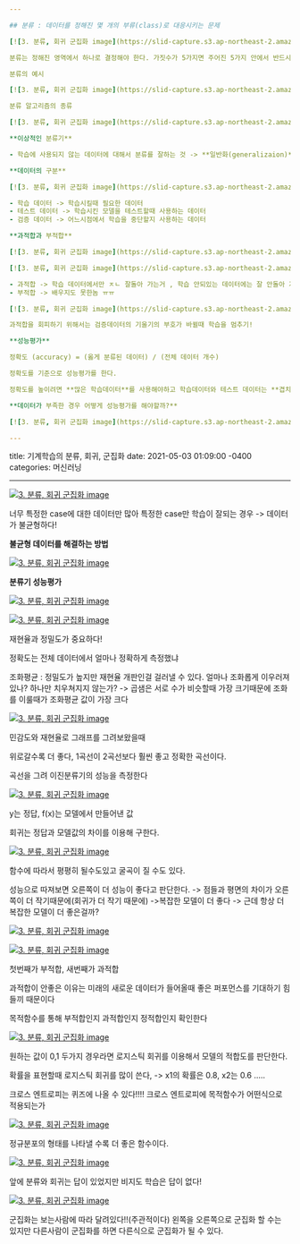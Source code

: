 ```yaml
---

## 분류 : 데이터를 정해진 몇 개의 부류(class)로 대응시키는 문제

[![3. 분류, 회귀 군집화 image](https://slid-capture.s3.ap-northeast-2.amazonaws.com/public/capture_images/efb3e2a723c24f03b3cdb4d522e3d542/75e59a7f-6778-4b03-85a1-d87dfe80abcc.png)](https://slid.cc/vdocs/efb3e2a723c24f03b3cdb4d522e3d542?v=8dda2a91c17241119fc57e292e0e9f57&start=23.838616)

분류는 정해진 영역에서 하나로 결정해야 한다. 가짓수가 5가지면 주어진 5가지 안에서 반드시 y값이 정해져야 한다. ex) 알파벳의 속성의 값이 A~Z라면 반드시 A~Z안에서 정해져야 한다

분류의 예시

[![3. 분류, 회귀 군집화 image](https://slid-capture.s3.ap-northeast-2.amazonaws.com/public/capture_images/efb3e2a723c24f03b3cdb4d522e3d542/b605eeb3-354b-46aa-ac2a-f2895561dc99.png)](https://slid.cc/vdocs/efb3e2a723c24f03b3cdb4d522e3d542?v=8dda2a91c17241119fc57e292e0e9f57&start=579.620995)

분류 알고리즘의 종류

[![3. 분류, 회귀 군집화 image](https://slid-capture.s3.ap-northeast-2.amazonaws.com/public/capture_images/efb3e2a723c24f03b3cdb4d522e3d542/07081a9d-b6d7-49f8-bee7-2fff46315319.png)](https://slid.cc/vdocs/efb3e2a723c24f03b3cdb4d522e3d542?v=8dda2a91c17241119fc57e292e0e9f57&start=793.211655)

**이상적인 분류기**

- 학습에 사용되지 않는 데이터에 대해서 분류를 잘하는 것 -> **일반화(generalizaion)** 능력이 좋은 것!

**데이터의 구분**

[![3. 분류, 회귀 군집화 image](https://slid-capture.s3.ap-northeast-2.amazonaws.com/public/capture_images/efb3e2a723c24f03b3cdb4d522e3d542/af90faa5-79c4-4d52-8c4a-9769c2b727b9.png)](https://slid.cc/vdocs/efb3e2a723c24f03b3cdb4d522e3d542?v=593ecbdaae1043c6aee21e65e4f55a5a&start=1006.813832)

- 학습 데이터 -> 학습시킬때 필요한 데이터
- 테스트 데이터 -> 학습시킨 모델을 테스트할때 사용하는 데이터
- 검증 데이터 -> 어느시점에서 학습을 중단할지 사용하는 데이터

**과적합과 부적합**

[![3. 분류, 회귀 군집화 image](https://slid-capture.s3.ap-northeast-2.amazonaws.com/public/capture_images/efb3e2a723c24f03b3cdb4d522e3d542/d16273bc-99f3-4d9a-bcc9-963d42e572a6.png)](https://slid.cc/vdocs/efb3e2a723c24f03b3cdb4d522e3d542?v=593ecbdaae1043c6aee21e65e4f55a5a&start=1124.502544)

[![3. 분류, 회귀 군집화 image](https://slid-capture.s3.ap-northeast-2.amazonaws.com/public/capture_images/efb3e2a723c24f03b3cdb4d522e3d542/36ef7a5e-0858-482a-b2d5-91e8b4a2e0eb.png)](https://slid.cc/vdocs/efb3e2a723c24f03b3cdb4d522e3d542?v=8753f4b2a7654570838f8a8b0536a037&start=77.980858)

- 과적합 -> 학습 데이터에서만 ㅈㄴ 잘돌아 가는거 , 학습 안되있는 데이터에는 잘 안돌아 가는거 ㅠㅠ
- 부적합 -> 배우지도 못한놈 ㅠㅠ

[![3. 분류, 회귀 군집화 image](https://slid-capture.s3.ap-northeast-2.amazonaws.com/public/capture_images/efb3e2a723c24f03b3cdb4d522e3d542/7ab48128-0683-44d6-87e9-34bede8a5f7e.png)](https://slid.cc/vdocs/efb3e2a723c24f03b3cdb4d522e3d542?v=8753f4b2a7654570838f8a8b0536a037&start=87.58999)

과적합을 회피하기 위해서는 검증데이터의 기울기의 부호가 바뀔때 학습을 멈추기!

**성능평가**

정확도 (accuracy) = (옳게 분류된 데이터) / (전체 데이터 개수)

정확도를 기준으로 성능평가를 한다.

정확도를 높이려면 **많은 학습데이터**를 사용해야하고 학습데이터와 테스트 데이터는 **겹치지 않아야 한다**

**데이터가 부족한 경우 어떻게 성능평가를 해야할까?**

[![3. 분류, 회귀 군집화 image](https://slid-capture.s3.ap-northeast-2.amazonaws.com/public/capture_images/efb3e2a723c24f03b3cdb4d522e3d542/90ba052f-b6bc-4456-902b-22950b19ea44.png)](https://slid.cc/vdocs/efb3e2a723c24f03b3cdb4d522e3d542?v=8753f4b2a7654570838f8a8b0536a037&start=548.530498)

---
```


title: 기계학습의 분류, 회귀, 군집화
date: 2021-05-03 01:09:00 -0400
categories: 머신러닝

---

[![3. 분류, 회귀 군집화 image](https://slid-capture.s3.ap-northeast-2.amazonaws.com/public/capture_images/efb3e2a723c24f03b3cdb4d522e3d542/5301f751-970a-4ae4-85dc-12615d396665.png)](https://slid.cc/vdocs/efb3e2a723c24f03b3cdb4d522e3d542?v=8753f4b2a7654570838f8a8b0536a037&start=827.780573)

너무 특정한 case에 대한 데이터만 많아 특정한 case만 학습이 잘되는 경우 -> 데이터가 불균형하다!

**불균형 데이터를 해결하는 방법**

[![3. 분류, 회귀 군집화 image](https://slid-capture.s3.ap-northeast-2.amazonaws.com/public/capture_images/efb3e2a723c24f03b3cdb4d522e3d542/39bdabc3-8e0d-42b6-80df-530b2970903c.png)](https://slid.cc/vdocs/efb3e2a723c24f03b3cdb4d522e3d542?v=8753f4b2a7654570838f8a8b0536a037&start=934.837126)

**분류기 성능평가**

[![3. 분류, 회귀 군집화 image](https://slid-capture.s3.ap-northeast-2.amazonaws.com/public/capture_images/efb3e2a723c24f03b3cdb4d522e3d542/0a9b7bd3-457a-40fc-ac53-105a2df65e7c.png)](https://slid.cc/vdocs/efb3e2a723c24f03b3cdb4d522e3d542?v=8753f4b2a7654570838f8a8b0536a037&start=952.656277)

[![3. 분류, 회귀 군집화 image](https://slid-capture.s3.ap-northeast-2.amazonaws.com/public/capture_images/efb3e2a723c24f03b3cdb4d522e3d542/f05f3d25-b650-48c9-9d2a-d6fafcbf32c9.png)](https://slid.cc/vdocs/efb3e2a723c24f03b3cdb4d522e3d542?v=8753f4b2a7654570838f8a8b0536a037&start=1204.631381)

재현율과 정밀도가 중요하다!

정확도는 전체 데이터에서 얼마나 정확하게 측정했냐

조화평균 : 정밀도가 높지만 재현율 개판인걸 걸러낼 수 있다. 얼마나 조화롭게 이우러져있나? 하나만 치우쳐지지 않는가? -> 곱샘은 서로 수가 비슷할때 가장 크기때문에 조화를 이룰때가 조화평균 값이 가장 크다

[![3. 분류, 회귀 군집화 image](https://slid-capture.s3.ap-northeast-2.amazonaws.com/public/capture_images/efb3e2a723c24f03b3cdb4d522e3d542/5d319058-0825-407d-a349-e052e3bee786.png)](https://slid.cc/vdocs/efb3e2a723c24f03b3cdb4d522e3d542?v=228f4257f0cb489db45035ee2864ad06&start=413.003236)

민감도와 재현율로 그래프를 그려보왔을때

위로갈수록 더 좋다, 1곡선이 2곡선보다 훨씬 좋고 정확한 곡선이다.

곡선을 그려 이진분류기의 성능을 측정한다

[![3. 분류, 회귀 군집화 image](https://slid-capture.s3.ap-northeast-2.amazonaws.com/public/capture_images/efb3e2a723c24f03b3cdb4d522e3d542/b2e840c8-347b-4d3e-affd-689042c77ad2.png)](https://slid.cc/vdocs/efb3e2a723c24f03b3cdb4d522e3d542?v=228f4257f0cb489db45035ee2864ad06&start=575.759253)

y는 정답, f(x)는 모델에서 만들어낸 값

회귀는 정답과 모델값의 차이를 이용해 구한다.

[![3. 분류, 회귀 군집화 image](https://slid-capture.s3.ap-northeast-2.amazonaws.com/public/capture_images/efb3e2a723c24f03b3cdb4d522e3d542/c9163659-0e11-4617-bde4-036a9281c26f.png)](https://slid.cc/vdocs/efb3e2a723c24f03b3cdb4d522e3d542?v=228f4257f0cb489db45035ee2864ad06&start=878.071076)

함수에 따라서 평평히 될수도있고 굴곡이 질 수도 있다.

성능으로 따져보면 오른쪽이 더 성능이 좋다고 판단한다. -> 점들과 평면의 차이가 오른쪽이 더 작기때문에(회귀가 더 작기 때문에) ->복잡한 모델이 더 좋다 -> 근데 항상 더 복잡한 모델이 더 좋은걸까?

[![3. 분류, 회귀 군집화 image](https://slid-capture.s3.ap-northeast-2.amazonaws.com/public/capture_images/efb3e2a723c24f03b3cdb4d522e3d542/e07c5f34-4c7e-44fd-b1d7-7915d90a6a77.png)](https://slid.cc/vdocs/efb3e2a723c24f03b3cdb4d522e3d542?v=228f4257f0cb489db45035ee2864ad06&start=1101.145199)

[![3. 분류, 회귀 군집화 image](https://slid-capture.s3.ap-northeast-2.amazonaws.com/public/capture_images/efb3e2a723c24f03b3cdb4d522e3d542/b95b7a5c-e707-4331-bb0a-75446596b73e.png)](https://slid.cc/vdocs/efb3e2a723c24f03b3cdb4d522e3d542?v=228f4257f0cb489db45035ee2864ad06&start=1225.018738)

첫번째가 부적합, 새번째가 과적합

과적합이 안좋은 이유는 미래의 새로운 데이터가 들어올때 좋은 퍼포먼스를 기대하기 힘들끼 때문이다

목적함수를 통해 부적합인지 과적합인지 정적합인지 확인한다

[![3. 분류, 회귀 군집화 image](https://slid-capture.s3.ap-northeast-2.amazonaws.com/public/capture_images/efb3e2a723c24f03b3cdb4d522e3d542/fd5d2ee0-cd9a-4b7b-bf13-513bd8967801.png)](https://slid.cc/vdocs/efb3e2a723c24f03b3cdb4d522e3d542?v=d646ba3c3ab147788721ccdb92fb1fed&start=29.907884)

원하는 값이 0,1 두가지 경우라면 로지스틱 회귀를 이용해서 모델의 적합도를 판단한다.

확률을 표현할때 로지스틱 회귀를 많이 쓴다, -> x1의 확률은 0.8, x2는 0.6 .....

크로스 엔트로피는 퀴즈에 나올 수 있다!!!! 크로스 엔트로피에 목적함수가 어떤식으로 적용되는가

[![3. 분류, 회귀 군집화 image](https://slid-capture.s3.ap-northeast-2.amazonaws.com/public/capture_images/efb3e2a723c24f03b3cdb4d522e3d542/ec8bda9b-5edc-4f60-8b3b-dc34d1a413ec.png)](https://slid.cc/vdocs/efb3e2a723c24f03b3cdb4d522e3d542?v=d646ba3c3ab147788721ccdb92fb1fed&start=880.939276)

정규분포의 형태를 나타낼 수록 더 좋은 함수이다.

[![3. 분류, 회귀 군집화 image](https://slid-capture.s3.ap-northeast-2.amazonaws.com/public/capture_images/efb3e2a723c24f03b3cdb4d522e3d542/9c5563fc-aecb-4141-a7b6-a9d98bd77dd5.png)](https://slid.cc/vdocs/efb3e2a723c24f03b3cdb4d522e3d542?v=d646ba3c3ab147788721ccdb92fb1fed&start=1095.522022)

앞에 분류와 회귀는 답이 있었지만 비지도 학습은 답이 없다!

[![3. 분류, 회귀 군집화 image](https://slid-capture.s3.ap-northeast-2.amazonaws.com/public/capture_images/efb3e2a723c24f03b3cdb4d522e3d542/6a9bd2fa-5906-4c87-99bb-8ba3ae2a183e.png)](https://slid.cc/vdocs/efb3e2a723c24f03b3cdb4d522e3d542?v=d646ba3c3ab147788721ccdb92fb1fed&start=1200.095877)

군집화는 보는사람에 따라 달려있다!!(주관적이다) 왼쪽을 오른쪽으로 군집화 할 수는 있지만 다른사람이 군집화를 하면 다른식으로 군집화가 될 수 있다.
